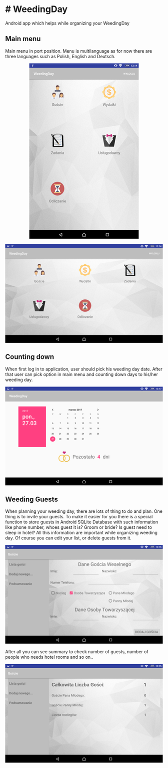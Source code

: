 <h1>
# WeedingDay
</h1>
Android app which helps while organizing your WeedingDay

<h2>
Main menu
</h2>
Main menu in port position. Menu is multilanguage as for now there are three languages such as Polish, English and Deutsch.
<p align="center">
  <img src="https://github.com/marcinkozikowski/WeedingDay/blob/master/WeedingDay_UI/Screenshot_20170327-131445.png" width="350"/>
</p>
<p align="center">
  <img src="https://github.com/marcinkozikowski/WeedingDay/blob/master/WeedingDay_UI/Screenshot_20170327-131452.png" width="600"/>
</p>

<h2>
Counting down
</h2>
When first log in to application, user should pick his weeding day date. After that user can pick option in main menu and counting down
days to his/her weeding day.
<p align="center">
  <img src="https://github.com/marcinkozikowski/WeedingDay/blob/master/WeedingDay_UI/Screenshot_20170327-131708.png" width="600"/>
</p>

<h2>
Weeding Guests
</h2>
When planning your weeding day, there are lots of thing to do and plan. One thing is to invite your guests. To make it easier for you there is a special function to store guests in Android SQLite Database with such information like phone number, whoes guest it is? Groom or bride? Is guest need to sleep in hotel? All this information are important while organizing weeding day. Of course you can edit your list, or delete guests from it. 
<p align="center">
  <img src="https://github.com/marcinkozikowski/WeedingDay/blob/master/WeedingDay_UI/Screenshot_20170327-131504.png" width="600"/>
</p>
After all you can see summary to check number of guests, number of people who needs hotel rooms and so on.. 
<p align="center">
  <img src="https://github.com/marcinkozikowski/WeedingDay/blob/master/WeedingDay_UI/Screenshot_20170327-131543.png" width="600"/>
</p>

